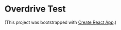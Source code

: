Overdrive Test
==============


(This project was bootstrapped with [Create React App](https://github.com/facebookincubator/create-react-app).)

